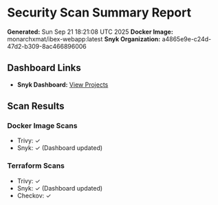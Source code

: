 # Security Scan Summary Report
**Generated:** Sun Sep 21 18:21:08 UTC 2025
**Docker Image:** monarchxmat/ibex-webapp:latest
**Snyk Organization:** a4865e9e-c24d-47d2-b309-8ac466896006

## Dashboard Links
- **Snyk Dashboard:** [View Projects](https://app.snyk.io/org/a4865e9e-c24d-47d2-b309-8ac466896006/projects)

## Scan Results

### Docker Image Scans
- Trivy: ✓
- Snyk: ✓ (Dashboard updated)

### Terraform Scans
- Trivy: ✓
- Snyk: ✓ (Dashboard updated)
- Checkov: ✓
